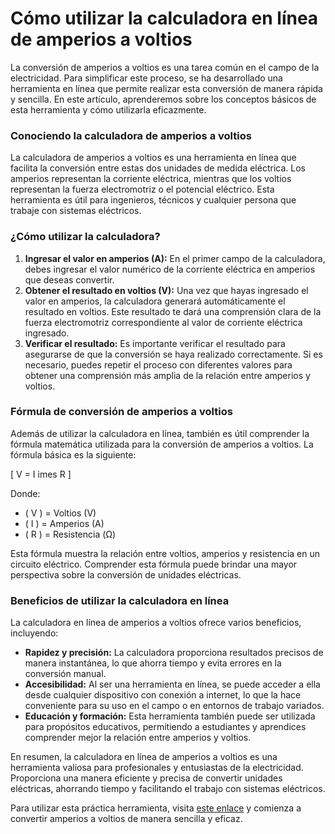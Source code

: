 Cómo utilizar la calculadora en línea de amperios a voltios
===========================================================

La conversión de amperios a voltios es una tarea común en el campo de la electricidad. Para simplificar este proceso, se ha desarrollado una herramienta en línea que permite realizar esta conversión de manera rápida y sencilla. En este artículo, aprenderemos sobre los conceptos básicos de esta herramienta y cómo utilizarla eficazmente.

### Conociendo la calculadora de amperios a voltios

La calculadora de amperios a voltios es una herramienta en línea que facilita la conversión entre estas dos unidades de medida eléctrica. Los amperios representan la corriente eléctrica, mientras que los voltios representan la fuerza electromotriz o el potencial eléctrico. Esta herramienta es útil para ingenieros, técnicos y cualquier persona que trabaje con sistemas eléctricos.

### ¿Cómo utilizar la calculadora?

1. **Ingresar el valor en amperios (A):** En el primer campo de la calculadora, debes ingresar el valor numérico de la corriente eléctrica en amperios que deseas convertir.
2. **Obtener el resultado en voltios (V):** Una vez que hayas ingresado el valor en amperios, la calculadora generará automáticamente el resultado en voltios. Este resultado te dará una comprensión clara de la fuerza electromotriz correspondiente al valor de corriente eléctrica ingresado.
3. **Verificar el resultado:** Es importante verificar el resultado para asegurarse de que la conversión se haya realizado correctamente. Si es necesario, puedes repetir el proceso con diferentes valores para obtener una comprensión más amplia de la relación entre amperios y voltios.

### Fórmula de conversión de amperios a voltios

Además de utilizar la calculadora en línea, también es útil comprender la fórmula matemática utilizada para la conversión de amperios a voltios. La fórmula básica es la siguiente:

\[ V = I imes R \]

Donde:

- ( V ) = Voltios (V)
- ( I ) = Amperios (A)
- ( R ) = Resistencia (Ω)

Esta fórmula muestra la relación entre voltios, amperios y resistencia en un circuito eléctrico. Comprender esta fórmula puede brindar una mayor perspectiva sobre la conversión de unidades eléctricas.

### Beneficios de utilizar la calculadora en línea

La calculadora en línea de amperios a voltios ofrece varios beneficios, incluyendo:

- **Rapidez y precisión:** La calculadora proporciona resultados precisos de manera instantánea, lo que ahorra tiempo y evita errores en la conversión manual.
- **Accesibilidad:** Al ser una herramienta en línea, se puede acceder a ella desde cualquier dispositivo con conexión a internet, lo que la hace conveniente para su uso en el campo o en entornos de trabajo variados.
- **Educación y formación:** Esta herramienta también puede ser utilizada para propósitos educativos, permitiendo a estudiantes y aprendices comprender mejor la relación entre amperios y voltios.

En resumen, la calculadora en línea de amperios a voltios es una herramienta valiosa para profesionales y entusiastas de la electricidad. Proporciona una manera eficiente y precisa de convertir unidades eléctricas, ahorrando tiempo y facilitando el trabajo con sistemas eléctricos.

Para utilizar esta práctica herramienta, visita [este enlace](https://www.onlinecalculatorsfree.com/es/tools/amps-to-volt-calculator.html) y comienza a convertir amperios a voltios de manera sencilla y eficaz.